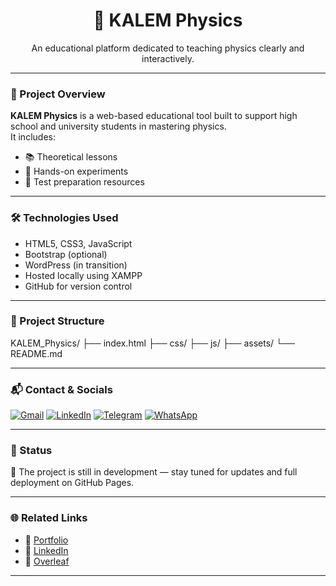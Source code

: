 <h1 align="center">📘 KALEM Physics</h1>
<p align="center">
  An educational platform dedicated to teaching physics clearly and interactively.
</p>

---

### 🚀 Project Overview

**KALEM Physics** is a web-based educational tool built to support high school and university students in mastering physics.  
It includes:
- 📚 Theoretical lessons
- 🧪 Hands-on experiments
- 📝 Test preparation resources

---

### 🛠️ Technologies Used

- HTML5, CSS3, JavaScript
- Bootstrap (optional)
- WordPress (in transition)
- Hosted locally using XAMPP
- GitHub for version control

---

### 📂 Project Structure

KALEM_Physics/
├── index.html
├── css/
├── js/
├── assets/
└── README.md


---

### 📬 Contact & Socials

[![Gmail](https://img.shields.io/badge/Gmail-D14836?style=flat-square&logo=gmail&logoColor=white)](mailto:sofianeklm@gmail.com)
[![LinkedIn](https://img.shields.io/badge/LinkedIn-blue?style=flat-square&logo=linkedin&logoColor=white)](https://linkedin.com/in/sofianeklm)
[![Telegram](https://img.shields.io/badge/Telegram-2CA5E0?style=flat-square&logo=telegram&logoColor=white)](https://t.me/yourusername)
[![WhatsApp](https://img.shields.io/badge/WhatsApp-25D366?style=flat-square&logo=whatsapp&logoColor=white)](https://wa.me/213XXXXXXXXX)

---

### 📌 Status

🚧 The project is still in development — stay tuned for updates and full deployment on GitHub Pages.

---

### 🌐 Related Links

- 🔗 [Portfolio](https://self.so/SofianeKALEM)
- 🔗 [LinkedIn](https://linkedin.com/in/sofianeklm)
- 🔗 [Overleaf](https://www.overleaf.com/)

---
